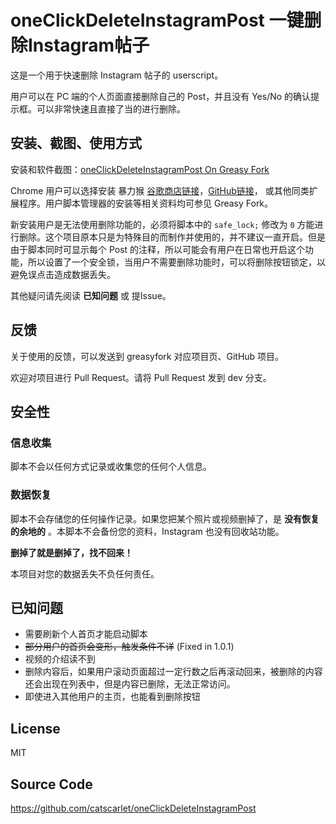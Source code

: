 # oneClickDeleteInstagramPost 一键删除Instagram帖子

这是一个用于快速删除 Instagram 帖子的 userscript。

用户可以在 PC 端的个人页面直接删除自己的 Post，并且没有 Yes/No 的确认提示框。可以非常快速且直接了当的进行删除。

## 安装、截图、使用方式

安装和软件截图：[oneClickDeleteInstagramPost On Greasy Fork](https://greasyfork.org/zh-CN/scripts/373339-oneclickdeleteinstagrampost)

Chrome 用户可以选择安装 暴力猴 [谷歌商店链接](https://chrome.google.com/webstore/detail/violentmonkey/jinjaccalgkegednnccohejagnlnfdag)，[GitHub链接](https://github.com/violentmonkey/violentmonkey/releases/latest)， 或其他同类扩展程序。用户脚本管理器的安装等相关资料均可参见 Greasy Fork。

新安装用户是无法使用删除功能的，必须将脚本中的 `safe_lock;` 修改为 `0` 方能进行删除。这个项目原本只是为特殊目的而制作并使用的，并不建议一直开启。但是由于脚本同时可显示每个 Post 的注释，所以可能会有用户在日常也开启这个功能，所以设置了一个安全锁，当用户不需要删除功能时，可以将删除按钮锁定，以避免误点击造成数据丢失。

其他疑问请先阅读 **已知问题** 或 提Issue。

## 反馈

关于使用的反馈，可以发送到 greasyfork 对应项目页、GitHub 项目。

欢迎对项目进行 Pull Request。请将 Pull Request 发到 dev 分支。

## 安全性

### 信息收集

脚本不会以任何方式记录或收集您的任何个人信息。

### 数据恢复

脚本不会存储您的任何操作记录。如果您把某个照片或视频删掉了，是 **没有恢复的余地的** 。本脚本不会备份您的资料，Instagram 也没有回收站功能。

**删掉了就是删掉了，找不回来！**

本项目对您的数据丢失不负任何责任。

## 已知问题

- 需要刷新个人首页才能启动脚本
- ~~部分用户的首页会变形，触发条件不详~~ (Fixed in 1.0.1)
- 视频的介绍读不到
- 删除内容后，如果用户滚动页面超过一定行数之后再滚动回来，被删除的内容还会出现在列表中，但是内容已删除，无法正常访问。
- 即使进入其他用户的主页，也能看到删除按钮

## License

MIT

## Source Code

<https://github.com/catscarlet/oneClickDeleteInstagramPost>
